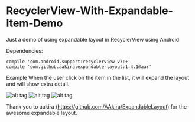 # RecyclerView-With-Expandable-Item-Demo
Just a demo of using expandable layout in RecyclerView using Android


Dependencies:

    compile 'com.android.support:recyclerview-v7:+'
    compile 'com.github.aakira:expandable-layout:1.4.1@aar'
    
Example
    When the user click on the item in the list, it will expand the layout and will show extra detail.
    
  ![alt tag](https://raw.githubusercontent.com/mrzulkarnine/RecyclerView-With-Expandable-Item-Demo/master/Screenshot_2016-01-31-03-58-29.jpg)
  ![alt tag](https://raw.githubusercontent.com/mrzulkarnine/RecyclerView-With-Expandable-Item-Demo/master/Screenshot_2016-01-31-03-58-37.jpg)
  ![alt tag](https://raw.githubusercontent.com/mrzulkarnine/RecyclerView-With-Expandable-Item-Demo/master/Screenshot_2016-01-31-03-58-43.jpg)
    

Thank you to aakira (https://github.com/AAkira/ExpandableLayout) for the awesome expandable layout. 
